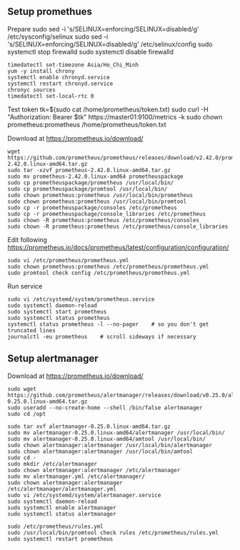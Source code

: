 ## Setup promethues

Prepare
    sudo sed -i 's/SELINUX=enforcing/SELINUX=disabled/g' /etc/sysconfig/selinux
    sudo sed -i 's/SELINUX=enforcing/SELINUX=disabled/g' /etc/selinux/config
    sudo systemctl stop firewalld
    sudo systemctl disable firewalld

    timedatectl set-timezone Asia/Ho_Chi_Minh
    yum -y install chrony
    systemctl enable chronyd.service
    systemctl restart chronyd.service
    chronyc sources
    timedatectl set-local-rtc 0

Test token
    tk=$(sudo cat /home/prometheus/token.txt)
    sudo curl -H "Authorization: Bearer $tk" https://master01:9100/metrics -k
    sudo chown prometheus:prometheus /home/prometheus/token.txt

Download at https://prometheus.io/download/
    
    wget https://github.com/prometheus/prometheus/releases/download/v2.42.0/prometheus-2.42.0.linux-amd64.tar.gz
    sudo tar -xzvf prometheus-2.42.0.linux-amd64.tar.gz 
    sudo mv prometheus-2.42.0.linux-amd64 prometheuspackage
    sudo cp prometheuspackage/prometheus /usr/local/bin/
    sudo cp prometheuspackage/promtool /usr/local/bin/
    sudo chown prometheus:prometheus /usr/local/bin/prometheus
    sudo chown prometheus:prometheus /usr/local/bin/promtool
    sudo cp -r prometheuspackage/consoles /etc/prometheus
    sudo cp -r prometheuspackage/console_libraries /etc/prometheus
    sudo chown -R prometheus:prometheus /etc/prometheus/consoles
    sudo chown -R prometheus:prometheus /etc/prometheus/console_libraries

Edit following https://prometheus.io/docs/prometheus/latest/configuration/configuration/

    sudo vi /etc/prometheus/prometheus.yml
    sudo chown prometheus:prometheus /etc/prometheus/prometheus.yml
    sudo promtool check config /etc/prometheus/prometheus.yml

Run service

    sudo vi /etc/systemd/system/prometheus.service
    sudo systemctl daemon-reload
    sudo systemctl start prometheus
    sudo systemctl status prometheus
    systemctl status prometheus -l --no-pager    # so you don't get truncated lines
    journalctl -eu prometheus    # scroll sideways if necessary

## Setup alertmanager

Download at https://prometheus.io/download/
    
    sudo wget https://github.com/prometheus/alertmanager/releases/download/v0.25.0/alertmanager-0.25.0.linux-amd64.tar.gz
    sudo useradd --no-create-home --shell /bin/false alertmanager
    sudo cd /opt
    
    sudo tar xvf alertmanager-0.25.0.linux-amd64.tar.gz
    sudo mv alertmanager-0.25.0.linux-amd64/alertmanager /usr/local/bin/
    sudo mv alertmanager-0.25.0.linux-amd64/amtool /usr/local/bin/
    sudo chown alertmanager:alertmanager /usr/local/bin/alertmanager
    sudo chown alertmanager:alertmanager /usr/local/bin/amtool
    sudo cd -
    sudo mkdir /etc/alertmanager
    sudo chown alertmanager:alertmanager /etc/alertmanager
    sudo mv alertmanager.yml /etc/alertmanager/
    sudo chown alertmanager:alertmanager /etc/alertmanager/alertmanager.yml
    sudo vi /etc/systemd/system/alertmanager.service
    sudo systemctl daemon-reload
    sudo systemctl enable alertmanager
    sudo systemctl status alertmanager

    sudo /etc/prometheus/rules.yml 
    sudo /usr/local/bin/promtool check rules /etc/prometheus/rules.yml 
    sudo systemctl restart prometheus